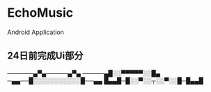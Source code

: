 # EchoMusic
Android Application

## 24日前完成Ui部分

 ──────▄▀▄─────▄▀▄
 ─────▄█░░▀▀▀▀▀░░█▄
 ─▄▄──█░░░░░░░░░░░█──▄▄
 █▄▄█─█░░▀░░┬░░▀░░█─█▄▄█

                            
